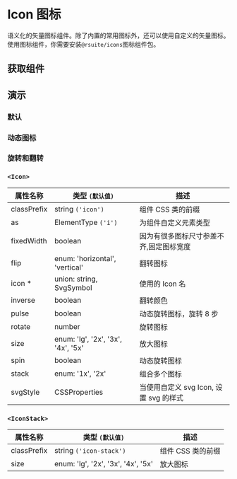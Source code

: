 # Icon 图标语义化的矢量图标组件。除了内置的常用图标外，还可以使用自定义的矢量图标。使用图标组件，你需要安装`@rsuite/icons`图标组件包。## 获取组件<!--{include:`install.md`}-->## 演示### 默认<!--{include:`basic.md`}-->### 动态图标<!--{include:`spin.md`}-->### 旋转和翻转<!--{include:`rotate.md`}-->### `<Icon>`| 属性名称    | 类型 `(默认值)`                    | 描述                                    || ----------- | ---------------------------------- | --------------------------------------- || classPrefix | string `('icon')`                  | 组件 CSS 类的前缀                       || as          | ElementType `('i')`                | 为组件自定义元素类型                    || fixedWidth  | boolean                            | 因为有很多图标尺寸参差不齐,固定图标宽度 || flip        | enum: 'horizontal', 'vertical'     | 翻转图标                                || icon \*     | union: string, SvgSymbol           | 使用的 Icon 名                          || inverse     | boolean                            | 翻转颜色                                || pulse       | boolean                            | 动态旋转图标，旋转 8 步                 || rotate      | number                             | 旋转图标                                || size        | enum: 'lg', '2x', '3x', '4x', '5x' | 放大图标                                || spin        | boolean                            | 动态旋转图标                            || stack       | enum: '1x', '2x'                   | 组合多个图标                            || svgStyle    | CSSProperties                      | 当使用自定义 svg Icon, 设置 svg 的样式  |### `<IconStack>`| 属性名称    | 类型 `(默认值)`                    | 描述              || ----------- | ---------------------------------- | ----------------- || classPrefix | string `('icon-stack')`            | 组件 CSS 类的前缀 || size        | enum: 'lg', '2x', '3x', '4x', '5x' | 放大图标          |